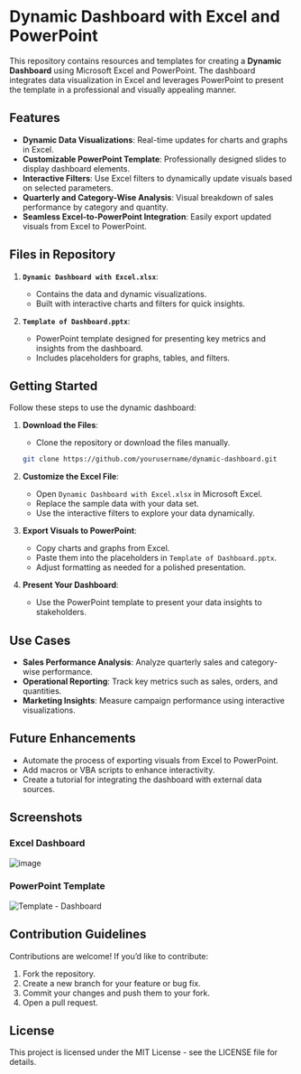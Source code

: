 # Dynamic Dashboard with Excel and PowerPoint

This repository contains resources and templates for creating a **Dynamic Dashboard** using Microsoft Excel and PowerPoint. The dashboard integrates data visualization in Excel and leverages PowerPoint to present the template in a professional and visually appealing manner.

## Features

- **Dynamic Data Visualizations**: Real-time updates for charts and graphs in Excel.
- **Customizable PowerPoint Template**: Professionally designed slides to display dashboard elements.
- **Interactive Filters**: Use Excel filters to dynamically update visuals based on selected parameters.
- **Quarterly and Category-Wise Analysis**: Visual breakdown of sales performance by category and quantity.
- **Seamless Excel-to-PowerPoint Integration**: Easily export updated visuals from Excel to PowerPoint.

## Files in Repository

1. **`Dynamic Dashboard with Excel.xlsx`**:
   - Contains the data and dynamic visualizations.
   - Built with interactive charts and filters for quick insights.

2. **`Template of Dashboard.pptx`**:
   - PowerPoint template designed for presenting key metrics and insights from the dashboard.
   - Includes placeholders for graphs, tables, and filters.

## Getting Started

Follow these steps to use the dynamic dashboard:

1. **Download the Files**:
   - Clone the repository or download the files manually.
   ```bash
   git clone https://github.com/yourusername/dynamic-dashboard.git
   ```

2. **Customize the Excel File**:
   - Open `Dynamic Dashboard with Excel.xlsx` in Microsoft Excel.
   - Replace the sample data with your data set.
   - Use the interactive filters to explore your data dynamically.

3. **Export Visuals to PowerPoint**:
   - Copy charts and graphs from Excel.
   - Paste them into the placeholders in `Template of Dashboard.pptx`.
   - Adjust formatting as needed for a polished presentation.

4. **Present Your Dashboard**:
   - Use the PowerPoint template to present your data insights to stakeholders.

## Use Cases

- **Sales Performance Analysis**: Analyze quarterly sales and category-wise performance.
- **Operational Reporting**: Track key metrics such as sales, orders, and quantities.
- **Marketing Insights**: Measure campaign performance using interactive visualizations.

## Future Enhancements

- Automate the process of exporting visuals from Excel to PowerPoint.
- Add macros or VBA scripts to enhance interactivity.
- Create a tutorial for integrating the dashboard with external data sources.

## Screenshots

### Excel Dashboard
![image](https://github.com/user-attachments/assets/f6e4450b-f4bc-4966-b57b-558c0cfdc27f)


### PowerPoint Template
![Template - Dashboard](https://github.com/user-attachments/assets/ee349ec2-a310-45c5-84ea-83a603bb25d8)


## Contribution Guidelines

Contributions are welcome! If you’d like to contribute:

1. Fork the repository.
2. Create a new branch for your feature or bug fix.
3. Commit your changes and push them to your fork.
4. Open a pull request.

## License

This project is licensed under the MIT License - see the LICENSE file for details.
